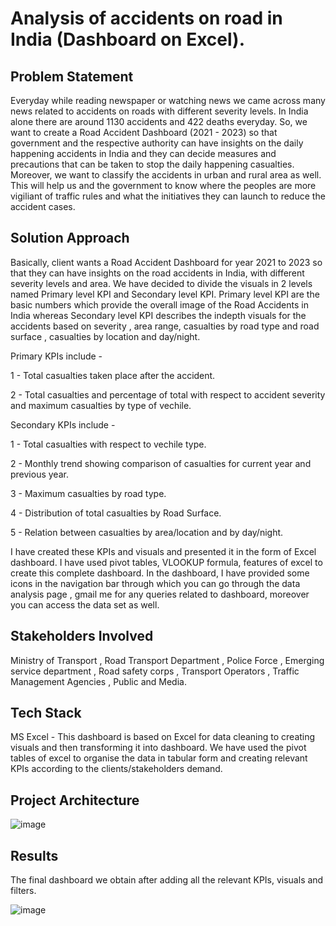 # Analysis of accidents on road in India (Dashboard on Excel).

## Problem Statement
Everyday while reading newspaper or watching news we came across many news related to accidents on roads with different severity levels. In India alone there are around 1130 accidents and 422 deaths everyday. So, we want to create a Road Accident Dashboard (2021 - 2023)  so that government and the respective authority can have insights on the daily happening accidents in India and they can decide measures and precautions that can be taken to stop the daily happening casualties. Moreover, we want to classify the accidents in urban and rural area as well. This will help us and the government to know where the peoples are more vigiliant of traffic rules and what the initiatives they can launch to reduce the accident cases.

## Solution Approach
Basically, client wants a Road Accident Dashboard for year 2021 to 2023 so that they can have insights on the road accidents in India, with different severity levels and area. We have decided to divide the visuals in 2 levels named Primary level KPI and Secondary level KPI. Primary level KPI are the basic numbers which provide the overall image of the Road Accidents in India whereas Secondary level KPI describes the indepth visuals for the accidents based on severity , area range, casualties by road type and road surface , casualties by location and day/night.

Primary KPIs include -

1 - Total casualties taken place after the accident.

2 - Total casualties and percentage of total with respect to accident severity and maximum casualties by type of vechile.

Secondary KPIs include - 

1 - Total casualties with respect to vechile type.

2 - Monthly trend showing comparison of casualties for current year and previous year.

3 - Maximum casualties by road type.

4 - Distribution of total casualties by Road Surface.

5 - Relation between casualties by area/location and by day/night.

I have created these KPIs and visuals and presented it in the form of Excel dashboard. I have used pivot tables, VLOOKUP formula, features of excel to create this complete dashboard. In the dashboard, I have provided some icons in the navigation bar through which you can go through the data analysis page , gmail me for any queries related to dashboard, moreover you can access the data set as well.

## Stakeholders Involved

Ministry of Transport , Road Transport Department , Police Force , Emerging service department , Road safety corps , Transport Operators , Traffic Management Agencies , Public and Media.

## Tech Stack

MS Excel - This dashboard is based on Excel for data cleaning to creating visuals and then transforming it into dashboard. We have used the pivot tables of excel to organise the data in tabular form and creating relevant KPIs according to the clients/stakeholders demand. 

## Project Architecture

![image](https://github.com/harshvardhan0303/RoadAccidentAnalysisExcel/assets/91109131/459859e3-22cb-45c1-9e89-546c72b2a505)

## Results

The final dashboard we obtain after adding all the relevant KPIs, visuals and filters.  

![image](https://github.com/harshvardhan0303/RoadAccidentAnalysisExcel/assets/91109131/f02017ae-240c-4898-8b1e-e98c2a0d5c9b)


